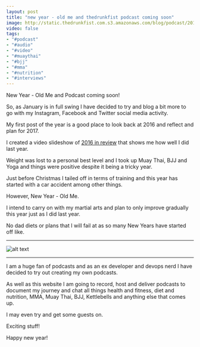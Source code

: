 ```yaml
---
layout: post
title: "new year - old me and thedrunkfist podcast coming soon"
image: http://static.thedrunkfist.com.s3.amazonaws.com/blog/podcast/2017-01-12-thedrunkfist-podcast-0001_1.jpg
video: false
tags:
- "#podcast"
- "#audio"
- "#video"
- "#muaythai"
- "#bjj"
- "#mma"
- "#nutrition"
- "#interviews"
---
```

New Year - Old Me and Podcast coming soon!

So, as January is in full swing I have decided to try and blog a bit more to go with my Instagram, Facebook and Twitter social media activity. 

My first post of the year is a good place to look back at 2016 and reflect and plan for 2017. 

I created a video slideshow of [2016 in review](https://instagram.com/p/BO35Pcdg91P/ "2016 in review") that shows me how well I did last year. 

Weight was lost to a personal best level and I took up Muay Thai, BJJ and Yoga and things were positive despite it being a tricky year. 

Just before Christmas I tailed off in terms of training and this year has started with a car accident among other things. 

However, New Year - Old Me. 

I intend to carry on with my martial arts and plan to only improve gradually this year just as I did last year. 

No dad diets or plans that I will fail at as so many New Years have started off like. 

---

![alt text](http://static.thedrunkfist.com.s3.amazonaws.com/blog/podcast/2017-01-12-thedrunkfist-podcast-0001_1.jpg "A thedrunkfist podcast ")

---

I am a huge fan of podcasts and as an ex developer and devops nerd I have decided to try out creating my own podcasts. 

As well as this website I am going to record, host and deliver podcasts to document my journey and chat all things health and fitness, diet and nutrition, MMA, Muay Thai, BJJ, Kettlebells and anything else that comes up. 

I may even try and get some guests on. 

Exciting stuff!

Happy new year! 

